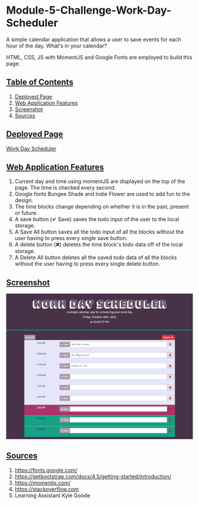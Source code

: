 # Module-5-Challenge-Work-Day-Scheduler
A simple calendar application that allows a user to save events for each hour of the day. What's in your calendar?

HTML, CSS, JS with MomentJS and Google Fonts are employed to build this page.

## <u>Table of Contents</u>
1. [Deployed Page](#deployed-page)
2. [Web Application Features](#web-application-features)
3. [Screenshot](#screenshot)
4. [Sources](#sources)

## <u>Deployed Page</u>

[Work Day Scheduler](https://iwirsing.github.io/Module-5-Challenge-Work-Day-Scheduler/) 

## <u>Web Application Features</u>

1. Current day and time using momentJS are displayed on the top of the page. The time is checked every second.
2. Google fonts Bungee Shade and Indie Flower are used to add fun to the design.
3. The time blocks change depending on whether it is in the past, present or future.
4. A save button (&#10004; Save) saves the todo input of the user to the local storage.
5. A Save All button saves all the todo input of all the blocks without the user having to press every single save button.
6. A delete button (&#10060;) deletes the time block's todo data off of the local storage.
7. A Delete All button deletes all the saved todo data of all the blocks without the user having to press every single delete button.

## <u>Screenshot</u>

![work day scheduler screenshot](./assets/images/workdayscheduler.png)

## <u>Sources</u> 
1. https://fonts.google.com/
2. https://getbootstrap.com/docs/4.5/getting-started/introduction/
3. https://momentjs.com/
4. https://stackoverflow.com
5. Learning Assistant Kyle Goode

